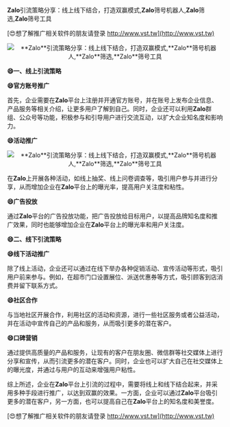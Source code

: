 **Zalo**引流策略分享：线上线下结合，打造双赢模式,**Zalo**筛号机器人,**Zalo**筛选,**Zalo**筛号工具

[😍想了解推广相关软件的朋友请登录 http://www.vst.tw](http://www.vst.tw)

 <center><img src="https://vst.tw/MP4/tuiguang/png/8.png" alt="**Zalo**引流策略分享：线上线下结合，打造双赢模式,**Zalo**筛号机器人,**Zalo**筛选,**Zalo**筛号工具"></center>

**😄一、线上引流策略**

**😄官方账号推广**

首先，企业需要在**Zalo**平台上注册并开通官方账号，并在账号上发布企业信息、产品服务等相关介绍，让更多用户了解到自己。同时，企业还可以利用**Zalo**群组、公众号等功能，积极参与和引导用户进行交流互动，以扩大企业知名度和影响力。

**😄活动推广**

 <center><img src="https://vst.tw/MP4/tuiguang/png/2.png" alt="**Zalo**引流策略分享：线上线下结合，打造双赢模式,**Zalo**筛号机器人,**Zalo**筛选,**Zalo**筛号工具"></center>

在**Zalo**上开展各种活动，如线上抽奖、线上问卷调查等，吸引用户参与并进行分享，从而增加企业在**Zalo**平台上的曝光率，提高用户关注度和粘性。

**😄广告投放**

通过**Zalo**平台的广告投放功能，把广告投放给目标用户，以提高品牌知名度和推广效果，同时也能够增加企业在**Zalo**平台上的曝光率和用户关注度。

**😄二、线下引流策略**

**😄线下活动推广**

除了线上活动，企业还可以通过在线下举办各种促销活动、宣传活动等形式，吸引用户前来参与。例如，在超市门口设置展位、派送优惠券等方式，吸引顾客到店消费并留下联系方式。

**😄社区合作**

与当地社区开展合作，利用社区的活动和资源，进行一些社区服务或者公益活动，并在活动中宣传自己的产品和服务，从而吸引更多的潜在客户。

**😄口碑营销**

通过提供高质量的产品和服务，让现有的客户在朋友圈、微信群等社交媒体上进行分享和宣传，从而引流更多的潜在客户。同时，企业也可以扩大自己在社交媒体上的曝光度，并通过与用户的互动来增强用户粘性。

综上所述，企业在**Zalo**平台上引流的过程中，需要将线上和线下结合起来，并采用多种手段进行推广，以达到双赢的效果。一方面，企业可以通过**Zalo**平台吸引更多的潜在客户，另一方面，也可以提高自己在**Zalo**平台上的知名度和美誉度。

[😍想了解推广相关软件的朋友请登录 http://www.vst.tw](http://www.vst.tw)




